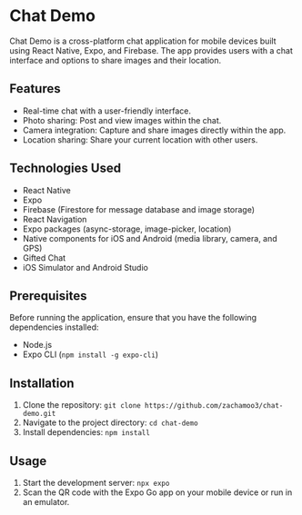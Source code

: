 # Chat Demo

Chat Demo is a cross-platform chat application for mobile devices built using React Native, Expo, and Firebase. The app provides users with a chat interface and options to share images and their location.

## Features

- Real-time chat with a user-friendly interface.
- Photo sharing: Post and view images within the chat.
- Camera integration: Capture and share images directly within the app.
- Location sharing: Share your current location with other users.

## Technologies Used

- React Native
- Expo
- Firebase (Firestore for message database and image storage)
- React Navigation
- Expo packages (async-storage, image-picker, location)
- Native components for iOS and Android (media library, camera, and GPS)
- Gifted Chat
- iOS Simulator and Android Studio

## Prerequisites

Before running the application, ensure that you have the following dependencies installed:

- Node.js
- Expo CLI (`npm install -g expo-cli`)

## Installation

1. Clone the repository: `git clone https://github.com/zachamoo3/chat-demo.git`
2. Navigate to the project directory: `cd chat-demo`
3. Install dependencies: `npm install`

## Usage

1. Start the development server: `npx expo`
2. Scan the QR code with the Expo Go app on your mobile device or run in an emulator.
